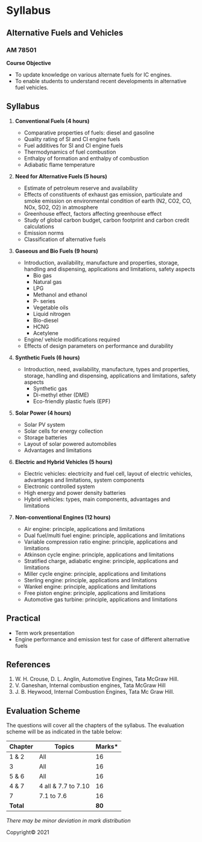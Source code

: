 # Syllabus

## Alternative Fuels and Vehicles
### AM 78501

**Course Objective**

* To update knowledge on various alternate fuels for IC engines.
* To enable students to understand recent developments in alternative fuel vehicles.

## Syllabus

1. **Conventional Fuels (4 hours)**
    * Comparative properties of fuels: diesel and gasoline
    * Quality rating of SI and CI engine fuels
    * Fuel additives for SI and CI engine fuels
    * Thermodynamics of fuel combustion
    * Enthalpy of formation and enthalpy of combustion
    * Adiabatic flame temperature

2. **Need for Alternative Fuels (5 hours)**
    * Estimate of petroleum reserve and availability
    * Effects of constituents of exhaust gas emission, particulate and smoke emission on environmental condition of earth (N2, CO2, CO, NOx, SO2, O2) in atmosphere
    * Greenhouse effect, factors affecting greenhouse effect
    * Study of global carbon budget, carbon footprint and carbon credit calculations
    * Emission norms
    * Classification of alternative fuels

3. **Gaseous and Bio Fuels (9 hours)**
    * Introduction, availability, manufacture and properties, storage, handling and dispensing, applications and limitations, safety aspects
        * Bio gas
        * Natural gas
        * LPG
        * Methanol and ethanol
        * P- series
        * Vegetable oils
        * Liquid nitrogen
        * Bio-diesel
        * HCNG
        * Acetylene
    * Engine/ vehicle modifications required
    * Effects of design parameters on performance and durability

4. **Synthetic Fuels (6 hours)**
    * Introduction, need, availability, manufacture, types and properties, storage, handling and dispensing, applications and limitations, safety aspects
        * Synthetic gas
        * Di-methyl ether (DME)
        * Eco-friendly plastic fuels (EPF)

5. **Solar Power (4 hours)**
    * Solar PV system
    * Solar cells for energy collection
    * Storage batteries
    * Layout of solar powered automobiles
    * Advantages and limitations

6. **Electric and Hybrid Vehicles (5 hours)**
    * Electric vehicles: electricity and fuel cell, layout of electric vehicles, advantages and limitations, system components
    * Electronic controlled system
    * High energy and power density batteries
    * Hybrid vehicles: types, main components, advantages and limitations

7. **Non-conventional Engines (12 hours)**
    * Air engine: principle, applications and limitations
    * Dual fuel/multi fuel engine: principle, applications and limitations
    * Variable compression ratio engine: principle, applications and limitations
    * Atkinson cycle engine: principle, applications and limitations
    * Stratified charge, adiabatic engine: principle, applications and limitations
    * Miller cycle engine: principle, applications and limitations
    * Sterling engine: principle, applications and limitations
    * Wankel engine: principle, applications and limitations
    * Free piston engine: principle, applications and limitations
    * Automotive gas turbine: principle, applications and limitations

## Practical

* Term work presentation
* Engine performance and emission test for case of different alternative fuels

## References

1. W. H. Crouse, D. L. Anglin, Automotive Engines, Tata McGraw Hill.
2. V. Ganeshan, Internal combustion engines, Tata McGraw Hill
3. J. B. Heywood, Internal Combustion Engines, Tata Mc Graw Hill.

## Evaluation Scheme

The questions will cover all the chapters of the syllabus. The evaluation scheme will be as indicated in the table below:

| Chapter | Topics | Marks* |
|---|---|---|
| 1 & 2 | All | 16 |
| 3 | All | 16 |
| 5 & 6 | All | 16 |
| 4 & 7 | 4 all & 7.7 to 7.10 | 16 |
| 7 | 7.1 to 7.6 | 16 |
| **Total** |  | **80** |

*There may be minor deviation in mark distribution*

Copyright&copy; 2021
